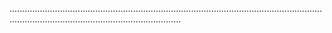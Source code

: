 ................................................................................................................................................................................................
